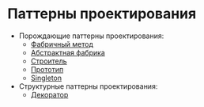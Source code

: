 # Паттерны проектирования
- Порождающие паттерны проектирования:
  - [Фабричный метод](./factory_method.md)
  - [Абстрактная фабрика](./abstract_factory.md)
  - [Строитель](./builder.md)
  - [Прототип](./prototype.md)
  - [Singleton](./singleton.md)
- Структурные паттерны проектирования:
  - [Декоратор](./decorator.md)